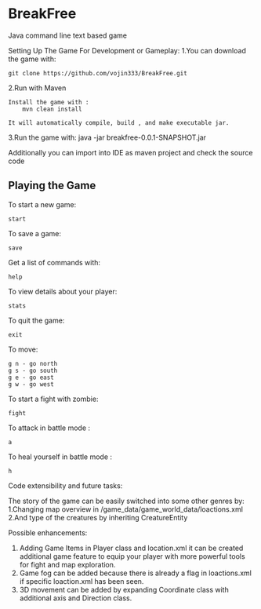 # BreakFree

Java command line text based game

Setting Up The Game For Development or Gameplay:
1.You can download the game with:

    git clone https://github.com/vojin333/BreakFree.git

2.Run with Maven

	Install the game with : 
		mvn clean install 
	
	It will automatically compile, build , and make executable jar.	
	
3.Run the game with:
	java -jar breakfree-0.0.1-SNAPSHOT.jar
	
Additionally you can import into IDE as maven project and check the source code	

  

Playing the Game
--------------

To start a new game:

    start

To save a game:

    save

Get a list of commands with:

    help


To view details about your player:

    stats

To quit the game:

    exit

To move:

    g n - go north
    g s - go south
    g e - go east
    g w - go west


To start a fight with zombie:
    
    fight
    
To attack in battle mode :    
	
	a
	
To heal yourself in battle mode :    
	
	h	

	
	
Code extensibility and future tasks:

The story of the game can be easily switched into some other genres by:
1.Changing map overview in /game_data/game_world_data/loactions.xml
2.And type of the creatures by inheriting CreatureEntity

Possible enhancements:
1. Adding Game Items in Player class and location.xml it can be created additional game feature to equip your player with more powerful tools for fight and map exploration.
2. Game fog can be added because there is already a flag in  loactions.xml if specific loaction.xml has been seen.
3. 3D movement can be added by expanding Coordinate class with additional axis and Direction class.
